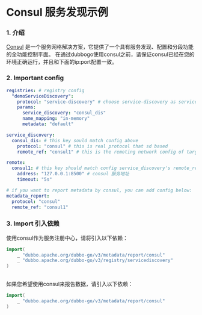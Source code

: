 # Consul 服务发现示例
### 1. 介绍
[Consul](https://www.consul.io/docs/intro)
是一个服务网格解决方案，它提供了一个具有服务发现、配置和分段功能的全功能控制平面。
在通过dubbogo使用consul之前，请保证consul已经在您的环境正确运行，并且和下面的ip:port配置一致。

### 2. Important config
```yaml
registries: # registry config
  "demoServiceDiscovery": 
    protocol: "service-discovery" # choose service-discovery as service registry config protocol
    params:
      service_discovery: "consul_dis"
      name_mapping: "in-memory"
      metadata: "default"

service_discovery:
  consul_dis: # this key sould match config above
    protocol: "consul" # this is real protocol that sd based
    remote_ref: "consul1" # this is the remoting network config of target protocol

remote: 
  consul1: # this key should match config service_discovery's remote_ref
    address: "127.0.0.1:8500" # consul 服务地址
    timeout: "5s" 

# if you want to report metadata by consul, you can add config below:
metadata_report:
  protocol: "consul"
  remote_ref: "consul1"
```
### 3. Import 引入依赖
使用consul作为服务注册中心，请将引入以下依赖：
```go
import(
    _ "dubbo.apache.org/dubbo-go/v3/metadata/report/consul"
    _ "dubbo.apache.org/dubbo-go/v3/registry/servicediscovery"
)
	
```
如果您希望使用consul来报告数据，请引入以下依赖：
```go
import(
    _ "dubbo.apache.org/dubbo-go/v3/metadata/report/consul"
)
```